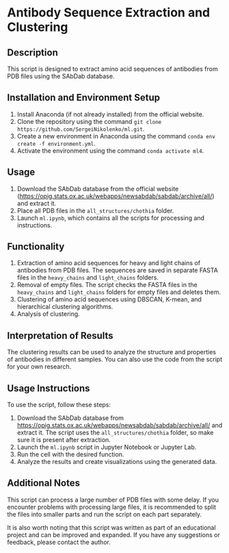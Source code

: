# Antibody Sequence Extraction and Clustering

## Description
This script is designed to extract amino acid sequences of antibodies from PDB files using the SAbDab database. 

## Installation and Environment Setup
1. Install Anaconda (if not already installed) from the official website.
2. Clone the repository using the command `git clone https://github.com/SergeiNikolenko/ml.git`.
3. Create a new environment in Anaconda using the command `conda env create -f environment.yml`.
4. Activate the environment using the command `conda activate ml4`.

## Usage
1. Download the SAbDab database from the official website (https://opig.stats.ox.ac.uk/webapps/newsabdab/sabdab/archive/all/) and extract it.
2. Place all PDB files in the `all_structures/chothia` folder.
3. Launch `ml.ipynb`, which contains all the scripts for processing and instructions.

## Functionality
1. Extraction of amino acid sequences for heavy and light chains of antibodies from PDB files. The sequences are saved in separate FASTA files in the `heavy_chains` and `light_chains` folders.
2. Removal of empty files. The script checks the FASTA files in the `heavy_chains` and `light_chains` folders for empty files and deletes them.
3. Clustering of amino acid sequences using DBSCAN, K-mean, and hierarchical clustering algorithms.
4. Analysis of clustering.

## Interpretation of Results
The clustering results can be used to analyze the structure and properties of antibodies in different samples. You can also use the code from the script for your own research.

## Usage Instructions
To use the script, follow these steps:

1. Download the SAbDab database from https://opig.stats.ox.ac.uk/webapps/newsabdab/sabdab/archive/all/ and extract it. The script uses the `all_structures/chothia` folder, so make sure it is present after extraction.
2. Launch the `ml.ipynb` script in Jupyter Notebook or Jupyter Lab.
3. Run the cell with the desired function.
4. Analyze the results and create visualizations using the generated data.

## Additional Notes
This script can process a large number of PDB files with some delay. If you encounter problems with processing large files, it is recommended to split the files into smaller parts and run the script on each part separately.

It is also worth noting that this script was written as part of an educational project and can be improved and expanded. If you have any suggestions or feedback, please contact the author.
